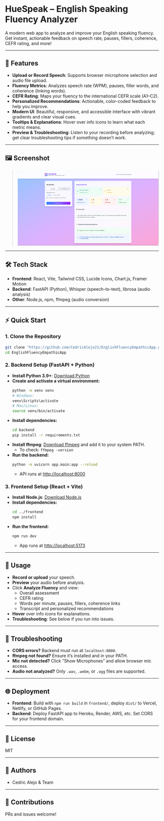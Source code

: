 # HueSpeak – English Speaking Fluency Analyzer

A modern web app to analyze and improve your English speaking fluency. Get instant, actionable feedback on speech rate, pauses, fillers, coherence, CEFR rating, and more!

---

## 🚀 Features

- **Upload or Record Speech**: Supports browser microphone selection and audio file upload.
- **Fluency Metrics**: Analyzes speech rate (WPM), pauses, filler words, and coherence (linking words).
- **CEFR Rating**: Maps your fluency to the international CEFR scale (A1–C2).
- **Personalized Recommendations**: Actionable, color-coded feedback to help you improve.
- **Modern UI**: Beautiful, responsive, and accessible interface with vibrant gradients and clear visual cues.
- **Tooltips & Explanations**: Hover over info icons to learn what each metric means.
- **Preview & Troubleshooting**: Listen to your recording before analyzing; get clear troubleshooting tips if something doesn’t work.

---

## 🖼️ Screenshot

> ![alt text](image.png)

---

## 🛠️ Tech Stack

- **Frontend**: React, Vite, Tailwind CSS, Lucide Icons, Chart.js, Framer Motion
- **Backend**: FastAPI (Python), Whisper (speech-to-text), librosa (audio analysis)
- **Other**: Node.js, npm, ffmpeg (audio conversion)

---

## ⚡ Quick Start

### 1. Clone the Repository

```bash
git clone "https://github.com/CedricAlejo21/EnglishFluencyEmpathicApp.git"
cd EnglishFluencyEmpathicApp
```

### 2. Backend Setup (FastAPI + Python)

- **Install Python 3.9+**: [Download Python](https://www.python.org/downloads/)
- **Create and activate a virtual environment:**
  ```bash
  python -m venv venv
  # Windows:
  venv\Scripts\activate
  # Mac/Linux:
  source venv/bin/activate
  ```
- **Install dependencies:**
  ```bash
  cd backend
  pip install -r requirements.txt
  ```
- **Install ffmpeg**: [Download ffmpeg](https://ffmpeg.org/download.html) and add it to your system PATH.
  - To check: `ffmpeg -version`
- **Run the backend:**
  ```bash
  python -m uvicorn app.main:app --reload
  ```
  - API runs at [http://localhost:8000](http://localhost:8000)

### 3. Frontend Setup (React + Vite)

- **Install Node.js**: [Download Node.js](https://nodejs.org/)
- **Install dependencies:**
  ```bash
  cd ../frontend
  npm install
  ```
- **Run the frontend:**
  ```bash
  npm run dev
  ```
  - App runs at [http://localhost:5173](http://localhost:5173)

---

## 🌟 Usage

- **Record or upload** your speech.
- **Preview** your audio before analysis.
- Click **Analyze Fluency** and view:
  - Overall assessment
  - CEFR rating
  - Words per minute, pauses, fillers, coherence links
  - Transcript and personalized recommendations
- **Hover** over info icons for explanations.
- **Troubleshooting**: See below if you run into issues.

---

## 🔧 Troubleshooting

- **CORS errors?** Backend must run at `localhost:8000`.
- **ffmpeg not found?** Ensure it’s installed and in your PATH.
- **Mic not detected?** Click “Show Microphones” and allow browser mic access.
- **Audio not analyzed?** Only `.wav`, `.webm`, or `.ogg` files are supported.

---

## 🌐 Deployment

- **Frontend**: Build with `npm run build` in `frontend/`, deploy `dist/` to Vercel, Netlify, or GitHub Pages.
- **Backend**: Deploy FastAPI app to Heroku, Render, AWS, etc. Set CORS for your frontend domain.

---

## 📄 License

MIT

---

## 👥 Authors

- Cedric Alejo & Team

---

## 🤝 Contributions

PRs and issues welcome!
